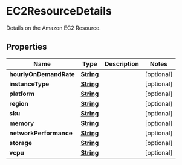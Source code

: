 

# EC2ResourceDetails

Details on the Amazon EC2 Resource.

## Properties

| Name | Type | Description | Notes |
|------------ | ------------- | ------------- | -------------|
|**hourlyOnDemandRate** | [**String**](String.md) |  |  [optional] |
|**instanceType** | [**String**](String.md) |  |  [optional] |
|**platform** | [**String**](String.md) |  |  [optional] |
|**region** | [**String**](String.md) |  |  [optional] |
|**sku** | [**String**](String.md) |  |  [optional] |
|**memory** | [**String**](String.md) |  |  [optional] |
|**networkPerformance** | [**String**](String.md) |  |  [optional] |
|**storage** | [**String**](String.md) |  |  [optional] |
|**vcpu** | [**String**](String.md) |  |  [optional] |



